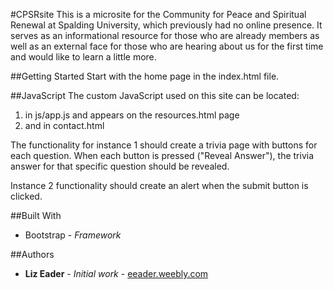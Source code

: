 #CPSRsite
  This is a microsite for the Community for Peace and Spiritual Renewal at Spalding University, which previously had no online presence. It serves as an informational resource for those who are already members as well as an external face for those who are hearing about us for the first time and would like to learn a little more.

##Getting Started
  Start with the home page in the index.html file.

##JavaScript
  The custom JavaScript used on this site can be located:
  1. in js/app.js and appears on the resources.html page
  2. and in contact.html

  The functionality for instance 1 should create a trivia page with buttons for each question. When each button is pressed ("Reveal Answer"), the trivia answer for that specific question should be revealed.

  Instance 2 functionality should create an alert when the submit button is clicked.

##Built With
  * Bootstrap - *Framework*

##Authors
  * **Liz Eader** - *Initial work* - [eeader.weebly.com](http://eeader.weebly.com/)
